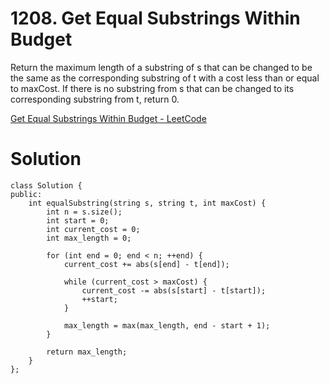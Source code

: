 # 1208. Get Equal Substrings Within Budget

Return the maximum length of a substring of s that can be changed to be the same as the corresponding substring of t with a cost less than or equal to maxCost. If there is no substring from s that can be changed to its corresponding substring from t, return 0.

[Get Equal Substrings Within Budget - LeetCode](https://leetcode.com/problems/get-equal-substrings-within-budget/)

# Solution
```
class Solution {
public:
    int equalSubstring(string s, string t, int maxCost) {
        int n = s.size();
        int start = 0;
        int current_cost = 0;
        int max_length = 0;

        for (int end = 0; end < n; ++end) {
            current_cost += abs(s[end] - t[end]);

            while (current_cost > maxCost) {
                current_cost -= abs(s[start] - t[start]);
                ++start;
            }

            max_length = max(max_length, end - start + 1);
        }

        return max_length;
    }
};
```